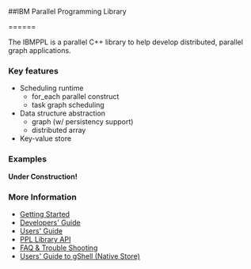 ##IBM Parallel Programming Library

======

The IBMPPL is a parallel C++ library to help develop distributed, parallel graph applications.

### Key features

- Scheduling runtime
  + for_each parallel construct
  + task graph scheduling
- Data structure abstraction 
  + graph (w/ persistency support)
  + distributed array
- Key-value store

### Examples

<b> Under Construction! </b>

### More Information
- [Getting Started](docs/ppl/getting_started.md)
- [Developers' Guide](docs/ppl/developer_guide.md)
- [Users' Guide](docs/ppl/programming_guide.md)
- [PPL Library API](http://ibmppl.github.io/ibmppl/index.html)
- [FAQ & Trouble Shooting](docs/ppl/faq.md)
- [Users' Guide to gShell (Native Store)](docs/gShell/gShell_APIs.md)
